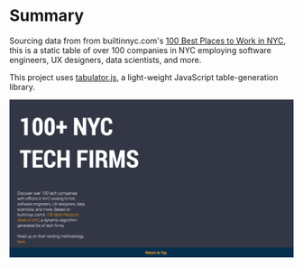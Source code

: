 # Summary 

Sourcing data from from builtinnyc.com's [100 Best Places to Work in NYC](https://www.builtinnyc.com/companies/best-places-to-work-nyc), this is a static table of over 100 companies in NYC employing software engineers, UX designers, data scientists, and more.

This project uses <a href="http://tabulator.info/">tabulator.js</a>, a light-weight JavaScript table-generation library.

<a href="https://aprilharris.github.io/100-tech-companies/"><img src="preview.png"></a>

